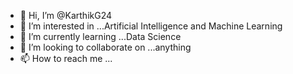 - 👋 Hi, I’m @KarthikG24
- 👀 I’m interested in ...Artificial Intelligence and Machine Learning 
- 🌱 I’m currently learning ...Data Science
- 💞️ I’m looking to collaborate on ...anything
- 📫 How to reach me ...

<!---
KarthikG24/KarthikG24 is a ✨ special ✨ repository because its `README.md` (this file) appears on your GitHub profile.
You can click the Preview link to take a look at your changes.
--->
